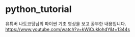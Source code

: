 # python_tutorial

유튜버 나도코딩님의 파이썬 기초 영상을 보고 공부한 내용입니다.
https://www.youtube.com/watch?v=kWiCuklohdY&t=1344s
